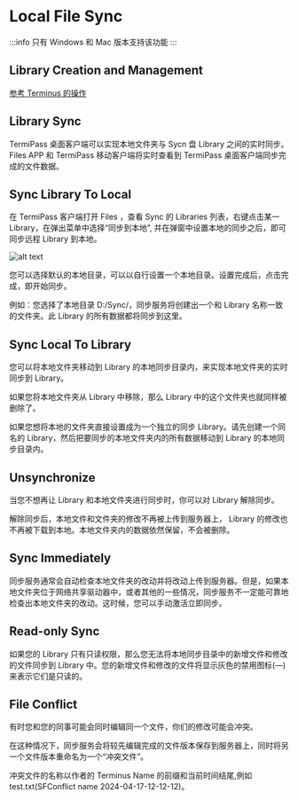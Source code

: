 # Local File Sync

:::info
只有 Windows 和 Mac 版本支持该功能
:::

## Library Creation and Management

[参考 Terminus 的操作](../terminus/files/index.md#sync)

## Library Sync

TermiPass 桌面客户端可以实现本地文件夹与 Sycn 盘 Library 之间的实时同步。Files APP 和 TermiPass 移动客户端将实时查看到 TermiPass 桌面客户端同步完成的文件数据。

## Sync Library To Local

在 TermiPass 客户端打开 Files ，查看 Sync 的 Libraries 列表，右键点击某一 Library，在弹出菜单中选择“同步到本地”, 并在弹窗中设置本地的同步之后，即可同步远程 Library 到本地。

![alt text](/images/how-to/termipass/sync.jpg)

您可以选择默认的本地目录，可以以自行设置一个本地目录。设置完成后，点击完成，即开始同步。

例如：您选择了本地目录 D:/Sync/，同步服务将创建出一个和 Library 名称一致的文件夹。此 Library 的所有数据都将同步到这里。

## Sync Local To Library

您可以将本地文件夹移动到 Library 的本地同步目录内，来实现本地文件夹的实时同步到 Library。

如果您将本地文件夹从 Library 中移除，那么 Library 中的这个文件夹也就同样被删除了。

如果您想将本地的文件夹直接设置成为一个独立的同步 Library。请先创建一个同名的 Library，然后把要同步的本地文件夹内的所有数据移动到 Library 的本地同步目录内。

## Unsynchronize

当您不想再让 Library 和本地文件夹进行同步时，你可以对 Library 解除同步。

解除同步后，本地文件和文件夹的修改不再被上传到服务器上， Library 的修改也不再被下载到本地。本地文件夹内的数据依然保留，不会被删除。

## Sync Immediately

同步服务通常会自动检查本地文件夹的改动并将改动上传到服务器。但是，如果本地文件夹位于网络共享驱动器中，或者其他的一些情况，同步服务不一定能可靠地检查出本地文件夹的改动。这时候，您可以手动激活立即同步。

## Read-only Sync

如果您的 Library 只有只读权限，那么您无法将本地同步目录中的新增文件和修改的文件同步到 Library 中。您的新增文件和修改的文件将显示灰色的禁用图标(—)来表示它们是只读的。

## File Conflict

有时您和您的同事可能会同时编辑同一个文件，你们的修改可能会冲突。

在这种情况下，同步服务会将较先编辑完成的文件版本保存到服务器上，同时将另一个文件版本重命名为一个“冲突文件”。

冲突文件的名称以作者的 Terminus Name 的前缀和当前时间结尾,例如 test.txt(SFConflict name 2024-04-17-12-12-12)。
